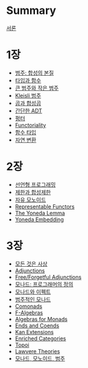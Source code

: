 # Summary

[서론](./introduction.md)

# 1장

- [범주: 합성의 본질](./part1/1.md)
- [타입과 함수]()
- [큰 범주와 작은 범주]()
- [Kleisli 범주]()
- [곱과 합성곱]()
- [간단한 ADT]()
- [펑터]()
- [Functoriality]()
- [함수 타입]()
- [자연 변환]()

# 2장

- [선언형 프로그래밍]()
- [제한과 합성제한]()
- [자유 모노이드]()
- [Representable Functors]()
- [The Yoneda Lemma]()
- [Yoneda Embedding]()

# 3장

- [모든 것은 사상]()
- [Adjunctions]()
- [Free/Forgetful Adjunctions]()
- [모나드: 프로그래머의 정의]()
- [모나드와 이펙트]()
- [범주적인 모나드]()
- [Comonads]()
- [F-Algebras]()
- [Algebras for Monads]()
- [Ends and Coends]()
- [Kan Extensions]()
- [Enriched Categories]()
- [Topoi]()
- [Lawvere Theories]()
- [모나드, 모노이드, 범주]()